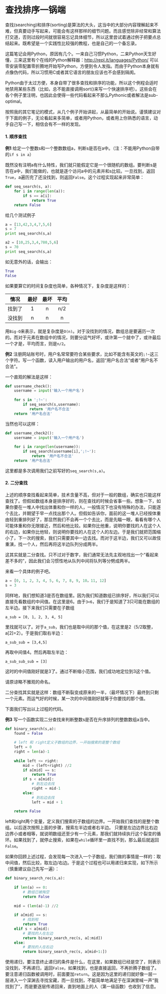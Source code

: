 查找排序一锅端
==========================
查找(searching)和排序(sorting)是算法的大头，这当中的大部分内容理解起来不难，但真要动手写起来，可能会有这样那样的细节问题。而且感觉除非经常和算法打交道，否则过段时间就很容易忘记具体细节，所以这里尝试着通过例子把要点总结起来。既希望是一个实践性比较强的教程，也是自己的一个备忘录。

这篇笔记会用Python，原因有几个。一来自己习惯Python，二来Python天生好懂，三来这里有个在线的Python解释器：http://repl.it/languages/Python/ 可以零安装零配置零折腾地开始写Python，方便到令人发指。而由于Python本身就有点像伪代码，所以习惯用C或者其它语言的朋友应该也不会感到隔阂。

Python由于太过方便，本身自带了很多查找和排序的功能，所以这个例程会适时地禁用某些东西（比如，总不能直接调用sort()来写一个快速排序吧）。这些会在各个例子里注明，也因此会使得一些代码看起来不那么Pythonic或者解法是sub-optimal。

按照我的其它笔记的模式，从几个例子开始讲起，从最简单的开始说。谨慎建议对于下面的例子，无论看起来多简单，或者用Python，或者用上你熟悉的语言，动手自己写一下，相信会有不一样的发现。

<h4>1. 顺序查找</h4>

**例1** 给定一个整数s和一个整数数组a，判断s是否在a中。（注：不能用Python自带的`if s in a`）

既然没有注明a有什么特性，我们就只能假定它是一个很随机的数组。要判断s是否在a中，我们能做的，也就是逐个访问a中的元素并和s比较。一旦找到，返回`True`，a遍历完了还没找到，则返回`False`。这个过程实现起来非常简单：

```python
def seq_search(s, a):
    for i in range(len(a)):
        if s == a[i]:
            return True
    return False
```
给几个测试例子
```python
a = [13,42,3,4,7,5,6]
s = 7
print seq_search(s,a)

a2 = [10,25,3,4,780,5,6]
s = 70
print seq_search(s,a)
```

如无意外的话，会输出：
```python
True
False
```

如果要算它的时间复杂度也简单，各种情况下，复杂度是这样的：


| 情况 | 最好 | 最坏 | 平均 |
| :-----: |:--------:| :-----:| :---:|
| 找到了 | 1 | n | n/2 |
| 没找到 | n | n | n |

用`Big-O`来表示，就是复杂度是`O(n)`。对于没找到的情况，数组总是要遍历一次的。而对于元素在数组中的情况，则要分运气好坏，或许第一个就中了，或许最后一个才是，平均而言，则是`n/2`。

**例2** 注册网站账号时，用户名常常要符合某些要求，比如不能含有英文的`;!~`这三个字符。写一个函数，读入用户输出的用户名，返回“用户名合法”或者“用户名不合法”。

一个直观的解法是这样：

```python
def username_check():
    username = input('输入一个用户名')
    
    for s in ';!~':
        if seq_search(s,username):
           return '用户名不合法'
    return '用户名合法'

```

当然也可以这样：
```python
def username_check2():
    username = input('输入一个用户名')
    
    for i in range(len(username)):
        if seq_search(username[i],';!~'):
            return '用户名不合法'
    return '用户名合法'
```

这里都是多次调用我们之前写好的`seq_search(s,a)`。

<h4>2. 二分查找</h4>
上述的顺序查找看起来简单，技术含量不高，但对于一般的数组，确实也只能这样查找了。但假如数组本身是排序好的，则在查找的时候会省事一些。想象一下，如果你要在一堆人中找出体重和你一样的人，一般情况下也没有特殊的办法，只能逐个去比，并期望于早一点找出那个人。但假如告诉你，面前的这一堆人已经按体重由轻到重排列好了，那显然我们不会再一个个去比，而是先瞄一眼，看看有哪个人可能体重和你无限接近，然后和他比较。如果你比他重，说明你要找的人在这个人的右边，如果你比他轻，则说明你要找的人在这个人的左边。于是我们就把范围缩小了，下一次的搜索，我们只需要其中一边去找。而对于这半边，我们又可以故伎重演，找一个人，然后再将这半边队列分成两半。

这其实就是二分查找。只不过对于数字，我们通常无法先主观地找出一个“看起来差不多的”，因此我们会习惯性地从队列中间将队列等分劈成两半。

来看一个具体的例子吧。

```python
a = [0, 1, 2, 3, 4, 5, 6, 7, 8, 9, 10，11, 12]
s = 3
```

同样地，我们想知道3是否在数组里。因为我们知道数组已排序好，所以我们可以直接先看数组的中间值。在这里是6。由于`3<6`，我们于是知道了3只可能在数组的左半边。接下来我们只需要在子数组

```
a_sub = [0, 1, 2, 3, 4, 5]
```

里找就可以了。对于`a_sub`，我们也是取中间的那个值，在这里是2（5/2取整，a[2]=2）。于是我们取右半边：

```
a_sub_sub = [3,4,5]
```

再取中间值4。然后再取左半边：

```
a_sub_sub_sub = [3]
```

这时的中间值刚好就是3了。通过不断缩小范围，我们成功地定位到3这个值。

请原谅略不雅观的命名。

二分查找其实就是这样：数组不断裂变成原来的一半，（最坏情况下）最终到只剩一个元素。而运气好的时候，某一次的中间值刚好就等于你要找的那个值。

下面我们写出以上过程的代码。

**例3** 写一个函数实现二分查找来判断整数s是否在升序排列的整数数组a当中。
```python
def binary_search(s,a):
    found = False
    
    # left 和 right定义子数组的边界，一开始搜索的是整个数组
    left = 0
    right = len(a)-1
        
    while left <= right:
        mid = (left+right) //2
        if a[mid] == s:
            return True
        if s < a[mid]:
            # 到左边去找
            right = mid-1
        else:
            # 到右边去找
            left = mid + 1
            
    return False
```

left和right两个变量，定义我们搜索的子数组的边界。一开始我们查找的是整个数组。以后逐次按照上面的步骤，搜索左半边或者右半边。
只要是左边边界比右边边界小或者相等，就说明数组还至少有一个元素，那我们就持续执行这个裂变的循环。如果找到了，就停止搜索，如果在`while`循环里一直找不到，那么最后就返回`False`。

如果你回顾上述过程，会发现每一次进入一个子数组，我们做的事情是一样的：取中间值，然后比较，取左边/右边。于是这个过程也可以用递归来实现，如下所示（慎重建议自己先写一遍）：

```python
def binary_search_rec(s,a):
    
    if len(a) == 0:
        # 数组已被掏空
        return False
            
    mid = (len(a)-1) //2
    
    if a[mid] == s:
        # 找到啦
        return True
    elif s < a[mid]:
        # 要找的人在左边
        return binary_search_rec(s, a[:mid])
    else:
        # 要找的人在右边
        return binary_search_rec(s, a[mid+1:])
```

使用递归，要注意终止递归的条件是什么，在这里，如果数组已经是空了，则表示没找到，不再递归，返回`False`，如果找到，也是直接返回，不再折腾子数组了。要注意递归函数被调用时，前面要加`return`。这是因为这里的递归就好像一层一层进入一个深渊去寻找宝藏，而一旦找到，不能简单地满足于在深渊里喊一声“我找到了”，而是要逐层传递回来，直到地面上的人（第一级函数）也收到了信息。

<h4></h4>


